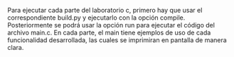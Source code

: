 Para ejecutar cada parte del laboratorio c, primero hay que usar el correspondiente build.py y ejecutarlo con la opción compile.
Posteriormente se podrá usar la opción run para ejecutar el código del archivo main.c.
En cada parte, el main tiene ejemplos de uso de cada funcionalidad desarrollada, las cuales se imprimiran en pantalla de manera clara.
